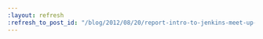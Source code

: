 ```yaml
---
:layout: refresh
:refresh_to_post_id: "/blog/2012/08/20/report-intro-to-jenkins-meet-up-in-copenhagen"
---
```


